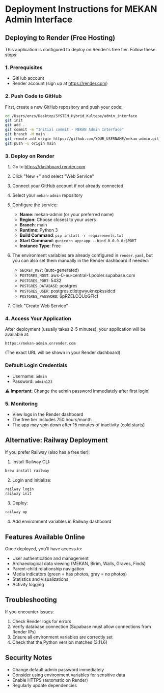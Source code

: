 # Deployment Instructions for MEKAN Admin Interface

## Deploying to Render (Free Hosting)

This application is configured to deploy on Render's free tier. Follow these steps:

### 1. Prerequisites
- GitHub account
- Render account (sign up at https://render.com)
### 2. Push Code to GitHub

First, create a new GitHub repository and push your code:

```bash
cd /Users/enzo/Desktop/SYSTEM_Hybrid_Kultepe/admin_interface
git init
git add .
git commit -m "Initial commit - MEKAN Admin Interface"
git branch -M main
git remote add origin https://github.com/YOUR_USERNAME/mekan-admin.git
git push -u origin main
```

### 3. Deploy on Render

1. Go to https://dashboard.render.com
2. Click "New +" and select "Web Service"
3. Connect your GitHub account if not already connected
4. Select your `mekan-admin` repository
5. Configure the service:
   - **Name**: mekan-admin (or your preferred name)
   - **Region**: Choose closest to your users
   - **Branch**: main
   - **Runtime**: Python 3
   - **Build Command**: `pip install -r requirements.txt`
   - **Start Command**: `gunicorn app:app --bind 0.0.0.0:$PORT`
   - **Instance Type**: Free

6. The environment variables are already configured in `render.yaml`, but you can also set them manually in the Render dashboard if needed:
   - `SECRET_KEY`: (auto-generated)
   - `POSTGRES_HOST`: aws-0-eu-central-1.pooler.supabase.com
   - `POSTGRES_PORT`: 5432
   - `POSTGRES_DATABASE`: postgres
   - `POSTGRES_USER`: postgres.ctlqtgwyuknxpkssidcd
   - `POSTGRES_PASSWORD`: 6pRZELCQUoGFIcf

7. Click "Create Web Service"

### 4. Access Your Application

After deployment (usually takes 2-5 minutes), your application will be available at:
```
https://mekan-admin.onrender.com
```
(The exact URL will be shown in your Render dashboard)

### Default Login Credentials
- Username: `admin`
- Password: `admin123`

⚠️ **Important**: Change the admin password immediately after first login!

### 5. Monitoring

- View logs in the Render dashboard
- The free tier includes 750 hours/month
- The app may spin down after 15 minutes of inactivity (cold starts)

## Alternative: Railway Deployment

If you prefer Railway (also has a free tier):

1. Install Railway CLI:
```bash
brew install railway
```

2. Login and initialize:
```bash
railway login
railway init
```

3. Deploy:
```bash
railway up
```

4. Add environment variables in Railway dashboard

## Features Available Online

Once deployed, you'll have access to:
- User authentication and management
- Archaeological data viewing (MEKAN, Birim, Walls, Graves, Finds)
- Parent-child relationship navigation
- Media indicators (green = has photos, gray = no photos)
- Statistics and visualizations
- Activity logging

## Troubleshooting

If you encounter issues:
1. Check Render logs for errors
2. Verify database connection (Supabase must allow connections from Render IPs)
3. Ensure all environment variables are correctly set
4. Check that the Python version matches (3.11.6)

## Security Notes

- Change default admin password immediately
- Consider using environment variables for sensitive data
- Enable HTTPS (automatic on Render)
- Regularly update dependencies